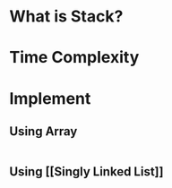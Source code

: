 #  What is Stack?


# Time Complexity


# Implement
## Using Array

```js

```
## Using [[Singly Linked List]]

```js

```

